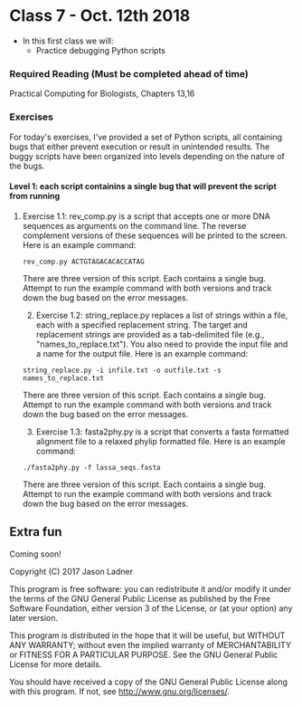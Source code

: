 # Class 7 - Oct. 12th 2018
- In this first class we will:
    - Practice debugging Python scripts

### Required Reading (**Must be completed ahead of time**)
Practical Computing for Biologists, Chapters 13,16


### Exercises

For today's exercises, I've provided a set of Python scripts, all containing bugs that either prevent execution or result in unintended results. The buggy scripts have been organized into levels depending on the nature of the bugs. 

#### Level 1: each script containins a single bug that will prevent the script from running

1. Exercise 1.1: rev_comp.py is a script that accepts one or more DNA sequences as arguments on the command line. The reverse complement versions of these sequences will be printed to the screen. Here is an example command:
    
    ```rev_comp.py ACTGTAGACACACCATAG```

    There are three version of this script. Each contains a single bug. Attempt to run the example command with both versions and track down the bug based on the error messages. 
    
    2. Exercise 1.2: string_replace.py replaces a list of strings within a file, each with a specified replacement string. The target and replacement strings are provided as a tab-delimited file (e.g., "names_to_replace.txt"). You also need to provide the input file and a name for the output file. Here is an example command:
    
    ```string_replace.py -i infile.txt -o outfile.txt -s names_to_replace.txt```

    There are three version of this script. Each contains a single bug. Attempt to run the example command with both versions and track down the bug based on the error messages. 

    3. Exercise 1.3: fasta2phy.py is a script that converts a fasta formatted alignment file to a relaxed phylip formatted file. Here is an example command:
    
    ```./fasta2phy.py -f lassa_seqs.fasta```

    There are three version of this script. Each contains a single bug. Attempt to run the example command with both versions and track down the bug based on the error messages. 


## Extra fun

Coming soon!

Copyright (C) 2017  Jason Ladner

This program is free software: you can redistribute it and/or modify
it under the terms of the GNU General Public License as published by
the Free Software Foundation, either version 3 of the License, or
(at your option) any later version.

This program is distributed in the hope that it will be useful,
but WITHOUT ANY WARRANTY; without even the implied warranty of
MERCHANTABILITY or FITNESS FOR A PARTICULAR PURPOSE.  See the
GNU General Public License for more details.

You should have received a copy of the GNU General Public License
along with this program.  If not, see <http://www.gnu.org/licenses/>.



